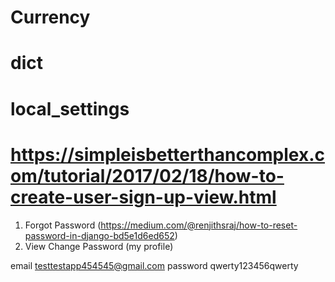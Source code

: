 # Currency

# __dict__

# local_settings

# https://simpleisbetterthancomplex.com/tutorial/2017/02/18/how-to-create-user-sign-up-view.html
1) Forgot Password (https://medium.com/@renjithsraj/how-to-reset-password-in-django-bd5e1d6ed652)
2) View Change Password (my profile)


email testtestapp454545@gmail.com
password qwerty123456qwerty
